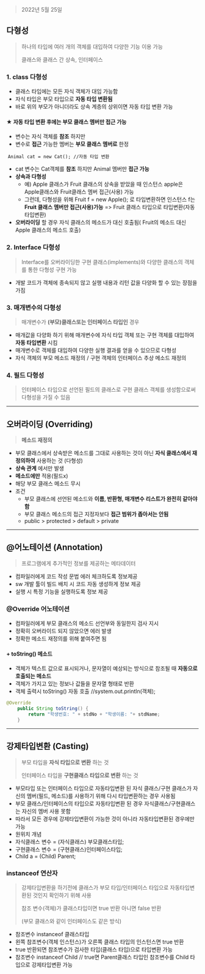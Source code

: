 > 2022년 5월 25일



## 다형성

> 하나의 타입에 여러 개의 객체를 대입하여 다양한 기능 이용 가능
>
> 클래스와 클래스 간 상속, 인터페이스

### 1. class 다형성

- 클래스 타입에는 모든 자식 객체가 대입 가능함
- 자식 타입은 부모 타입으로 **자동 타입 변환됨**
- 바로 위의 부모가 아니더라도 상속 계층의 상위이면 자동 타입 변환 가능

#### ★ 자동 타입 변환 후에는 부모 클래스 멤버만 접근 가능

- 변수는 자식 객체를 **참조** 하지만
- 변수로 **접근** 가능한 멤버는 **부모 클래스 멤버로**  한정

​	`Animal cat = new Cat(); //자동 타입 변환` 

- cat 변수는 Cat객체를 **참조** 하지만 Animal 멤버만 **접근 가능**
- **상속과 다형성**
  - 예) Apple 클래스가 Fruit 클래스의 상속을 받았을 때 인스턴스 apple은 Apple클래스와 Fruit클래스 멤버 접근(사용) 가능
  - 그런데, 다형성을 위해 Fruit f = new Apple(); 로 타입변환하면 인스턴스 f는 **Fruit 클래스 멤버만 접근(사용)가능**  =>  Fruit 클래스 타입으로 타입변환(자동타입변환)
- **오버라이딩** 할 경우 자식 클래스의 메소드가 대신 호출됨( Fruit의 메소드 대신 Apple 클래스의 메소드 호출)

### 2. Interface 다형성

> Interface를 오버라이딩한 구현 클래스(implements)와 다양한 클래스의 객체를 통한 다형성 구현 가능

- 개발 코드가 객체에 종속되지 않고 실행 내용과 리턴 값을 다양화 할 수 있는 장점을 가짐



### 3. 매개변수의 다형성

> 매개변수가 **(부모)클래스또는 인터페이스 타입인** 경우

- 매개값을 다양화 하기 위해 매개변수에 자식 타입 객체 또는 구현 객체를 대입하여 **자동 타입변환** 시킴
- 매개변수로 객체를 대입하여 다양한 실행 결과를 얻을 수 있으므로 다형성
- 자식 객체의 부모 메소드 재정의 / 구현 객체의 인터페이스 추상 메소드 재정의



###  4. 필드 다형성

> 인터페이스 타입으로 선언된 필드의 클래스로 구현 클래스 객체를 생성함으로써 다형성을 가질 수 있음





---------





## 오버라이딩 (Overriding)

> **메소드 재정의**

- 부모 클래스에서 상속받은 메소드를 그대로 사용하는 것이 아닌 **자식 클래스에서 재정의하여** 사용하는 것 (다형성)
- **상속 관계** 에서만 발생
- **메소드에만** 적용(필드x)
- 해당 부모 클래스 메소드 무시
- 조건
  - 부모 클래스에 선언된 메소드와 **이름, 반환형, 매개변수 리스트가 완전히 같아야함**
  - 부모 클래스 메소드의 접근 지정자보다 **접근 범위가 좁아서는 안됨**
  - public > protected > default > private



-------------





## @어노테이션 (Annotation)

> 프로그램에게 추가적인 정보를 제공하는 메타데이터

- 컴파일러에게 코드 작성 문법 에러 체크하도록 정보제공
- sw 개발 툴이 빌드 배치 시 코드 자동 생성하게 정보 제공
- 실행 시 특정 기능을 실행하도록 정보 제공

### @Override 어노테이션

- 컴파일러에게 부모 클래스의 메소드 선언부와 동일한지 검사 지시
- 정확히 오버라이드 되지 않았으면 에러 발생
- 정확한 메소드 재정의를 위해 붙여주면 됨

#### + toString() 메소드

- 객체가 텍스트 값으로 표시되거나, 문자열이 예상되는 방식으로 참조될 때 **자동으로 호출되는 메소드**
- 객체가 가지고 있는 정보나 값들을 문자열 형태로 반환
- 객체 출력시 toString() 자동 호출 //system.out.println(객체);

```java
@Override
	public String toString() {
		return "학생번호: " + stdNo + "학생이름: "+ stdName;
	}
```





----------





## 강제타입변환 (Casting)

> 부모 타입을 **자식 타입으로 변환** 하는 것
>
> 인터페이스 타입을 **구현클래스 타입으로 변환** 하는 것

- 부모타입 또는 인터페이스 타입으로 자동타입변환 된 자식 클래스/구현 클래스가 자신의 멤버(필드, 메소드)를 사용하기 위해 다시 타입변환하는 경우 사용됨
- 부모 클래스/인터페이스의 타입으로 자동타입변환 된 경우 자식클래스/구현클래스는 자신의 멤버 사용 못함
- 따라서 모든 경우에 강제타입변환이 가능한 것이 아니라 자동타입변환된 경우에만 가능
- 원위치 개념
- 자식클래스 변수 = (자식클래스) 부모클래스타입; 
- 구현클래스 변수 = (구현클래스)인터페이스타입;
- Child a = (Child) Parent;



### instanceof 연산자

>  강제타입변환을 하기전에 클래스가  부모 타입/인터페이스 타입으로 자동타입변환된 것인지 확인하기 위해 사용 
>
>  참조 변수(객체)가 클래스타입이면 true 반환 아니면 false 반환
>
>  (부모 클래스와 같이 인터페이스도 같은 방식)

- 참조변수 instanceof  클래스타입
- 왼쪽 참조변수(객체 인스턴스)가 오른쪽 클래스 타입의 인스턴스면 true 반환
- true 반환되면 참조변수가 검사한 타입(클래스 타입)으로 타입변환 가능
- 참조변수 instanceof Child // true면 Parent클래스 타입인 참조변수를 Child 타입으로 강제타입변환 가능 

